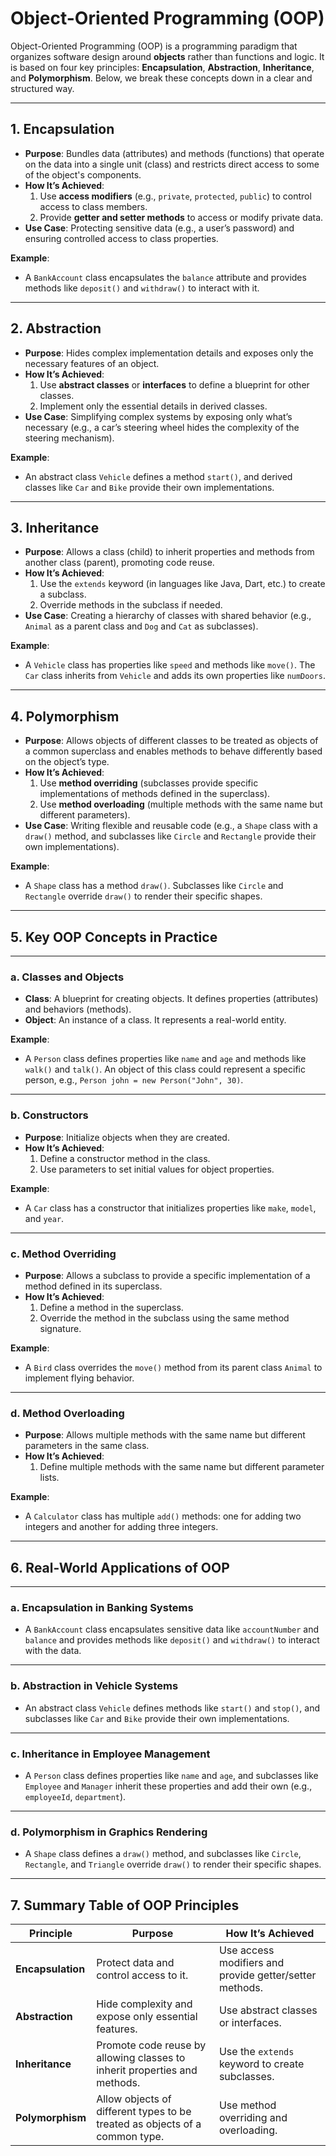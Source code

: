 # Object-Oriented Programming (OOP)

Object-Oriented Programming (OOP) is a programming paradigm that organizes software design around **objects** rather than functions and logic. It is based on four key principles: **Encapsulation**, **Abstraction**, **Inheritance**, and **Polymorphism**. Below, we break these concepts down in a clear and structured way.

---

## **1. Encapsulation**
- **Purpose**: Bundles data (attributes) and methods (functions) that operate on the data into a single unit (class) and restricts direct access to some of the object's components.
- **How It’s Achieved**:
  1. Use **access modifiers** (e.g., `private`, `protected`, `public`) to control access to class members.
  2. Provide **getter and setter methods** to access or modify private data.
- **Use Case**: Protecting sensitive data (e.g., a user’s password) and ensuring controlled access to class properties.

**Example**:
- A `BankAccount` class encapsulates the `balance` attribute and provides methods like `deposit()` and `withdraw()` to interact with it.

---

## **2. Abstraction**
- **Purpose**: Hides complex implementation details and exposes only the necessary features of an object.
- **How It’s Achieved**:
  1. Use **abstract classes** or **interfaces** to define a blueprint for other classes.
  2. Implement only the essential details in derived classes.
- **Use Case**: Simplifying complex systems by exposing only what’s necessary (e.g., a car’s steering wheel hides the complexity of the steering mechanism).

**Example**:
- An abstract class `Vehicle` defines a method `start()`, and derived classes like `Car` and `Bike` provide their own implementations.

---

## **3. Inheritance**
- **Purpose**: Allows a class (child) to inherit properties and methods from another class (parent), promoting code reuse.
- **How It’s Achieved**:
  1. Use the `extends` keyword (in languages like Java, Dart, etc.) to create a subclass.
  2. Override methods in the subclass if needed.
- **Use Case**: Creating a hierarchy of classes with shared behavior (e.g., `Animal` as a parent class and `Dog` and `Cat` as subclasses).

**Example**:
- A `Vehicle` class has properties like `speed` and methods like `move()`. The `Car` class inherits from `Vehicle` and adds its own properties like `numDoors`.

---

## **4. Polymorphism**
- **Purpose**: Allows objects of different classes to be treated as objects of a common superclass and enables methods to behave differently based on the object’s type.
- **How It’s Achieved**:
  1. Use **method overriding** (subclasses provide specific implementations of methods defined in the superclass).
  2. Use **method overloading** (multiple methods with the same name but different parameters).
- **Use Case**: Writing flexible and reusable code (e.g., a `Shape` class with a `draw()` method, and subclasses like `Circle` and `Rectangle` provide their own implementations).

**Example**:
- A `Shape` class has a method `draw()`. Subclasses like `Circle` and `Rectangle` override `draw()` to render their specific shapes.

---

## **5. Key OOP Concepts in Practice**

---

### **a. Classes and Objects**
- **Class**: A blueprint for creating objects. It defines properties (attributes) and behaviors (methods).
- **Object**: An instance of a class. It represents a real-world entity.

**Example**:
- A `Person` class defines properties like `name` and `age` and methods like `walk()` and `talk()`. An object of this class could represent a specific person, e.g., `Person john = new Person("John", 30)`.

---

### **b. Constructors**
- **Purpose**: Initialize objects when they are created.
- **How It’s Achieved**:
  1. Define a constructor method in the class.
  2. Use parameters to set initial values for object properties.

**Example**:
- A `Car` class has a constructor that initializes properties like `make`, `model`, and `year`.

---

### **c. Method Overriding**
- **Purpose**: Allows a subclass to provide a specific implementation of a method defined in its superclass.
- **How It’s Achieved**:
  1. Define a method in the superclass.
  2. Override the method in the subclass using the same method signature.

**Example**:
- A `Bird` class overrides the `move()` method from its parent class `Animal` to implement flying behavior.

---

### **d. Method Overloading**
- **Purpose**: Allows multiple methods with the same name but different parameters in the same class.
- **How It’s Achieved**:
  1. Define multiple methods with the same name but different parameter lists.

**Example**:
- A `Calculator` class has multiple `add()` methods: one for adding two integers and another for adding three integers.

---

## **6. Real-World Applications of OOP**

---

### **a. Encapsulation in Banking Systems**
- A `BankAccount` class encapsulates sensitive data like `accountNumber` and `balance` and provides methods like `deposit()` and `withdraw()` to interact with the data.

---

### **b. Abstraction in Vehicle Systems**
- An abstract class `Vehicle` defines methods like `start()` and `stop()`, and subclasses like `Car` and `Bike` provide their own implementations.

---

### **c. Inheritance in Employee Management**
- A `Person` class defines properties like `name` and `age`, and subclasses like `Employee` and `Manager` inherit these properties and add their own (e.g., `employeeId`, `department`).

---

### **d. Polymorphism in Graphics Rendering**
- A `Shape` class defines a `draw()` method, and subclasses like `Circle`, `Rectangle`, and `Triangle` override `draw()` to render their specific shapes.

---

## **7. Summary Table of OOP Principles**

| **Principle**      | **Purpose**                                                                 | **How It’s Achieved**                                                                 |
|---------------------|-----------------------------------------------------------------------------|---------------------------------------------------------------------------------------|
| **Encapsulation**   | Protect data and control access to it.                                      | Use access modifiers and provide getter/setter methods.                              |
| **Abstraction**     | Hide complexity and expose only essential features.                         | Use abstract classes or interfaces.                                                  |
| **Inheritance**     | Promote code reuse by allowing classes to inherit properties and methods.   | Use the `extends` keyword to create subclasses.                                      |
| **Polymorphism**    | Allow objects of different types to be treated as objects of a common type. | Use method overriding and overloading.                                               |